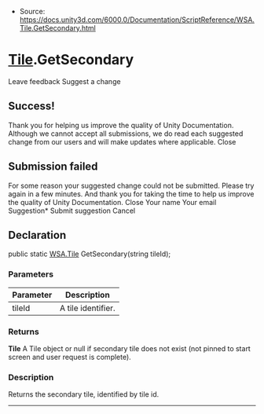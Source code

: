 * Source: https://docs.unity3d.com/6000.0/Documentation/ScriptReference/WSA.Tile.GetSecondary.html

#  [Tile](https://docs.unity3d.com/6000.0/Documentation/ScriptReference/WSA.Tile.html).GetSecondary
Leave feedback
Suggest a change
## Success!
Thank you for helping us improve the quality of Unity Documentation. Although we cannot accept all submissions, we do read each suggested change from our users and will make updates where applicable.
Close
## Submission failed
For some reason your suggested change could not be submitted. Please <a>try again</a> in a few minutes. And thank you for taking the time to help us improve the quality of Unity Documentation.
Close
Your name Your email Suggestion* Submit suggestion
Cancel
## Declaration
public static [WSA.Tile](https://docs.unity3d.com/6000.0/Documentation/ScriptReference/WSA.Tile.html) GetSecondary(string tileId); 
### Parameters
Parameter | Description  
---|---  
tileId | A tile identifier.  
### Returns
**Tile** A Tile object or null if secondary tile does not exist (not pinned to start screen and user request is complete). 
### Description
Returns the secondary tile, identified by tile id.
* * *
